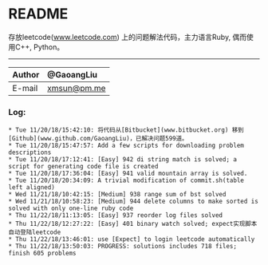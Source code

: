 
README
============================== 
存放leetcode(www.leetcode.com) 上的问题解法代码，主力语言Ruby, 偶而使用C++, Python。 

***** 
|Author|@GaoangLiu|
|:---  |:---
|E-mail|xmsun@pm.me

### Log: 
```
* Tue 11/20/18/15:42:10: 将代码从[Bitbucket](www.bitbucket.org) 移到[Github](www.github.com/GaoangLiu)，已解决问题599道。
* Tue 11/20/18/15:47:57: Add a few scripts for downloading problem descriptions
* Tue 11/20/18/17:12:41: [Easy] 942 di string match is solved; a script for generating code file is created
* Tue 11/20/18/17:36:04: [Easy] 941 valid mountain array is solved.
* Tue 11/20/18/20:34:09: A trivial modification of commit.sh(table left aligned)
* Wed 11/21/18/10:42:15: [Medium] 938 range sum of bst solved
* Wed 11/21/18/10:58:23: [Medium] 944 delete columns to make sorted is solved with only one-line ruby code
* Thu 11/22/18/11:13:05: [Easy] 937 reorder log files solved
* Thu 11/22/18/12:27:22: [Easy] 401 binary watch solved; expect实现脚本自动登陆leetcode
* Thu 11/22/18/13:46:01: use [Expect] to login leetcode automatically
* Thu 11/22/18/13:50:03: PROGRESS: solutions includes 718 files; finish 605 problems
```
